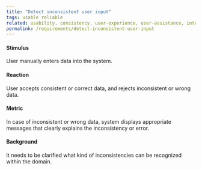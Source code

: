 ```yaml
---
title: "Detect inconsistent user input"
tags: usable reliable
related: usability, consistency, user-experience, user-assistance, interaction-capability
permalink: /requirements/detect-inconsistent-user-input
---
```


<div class="quality-requirement" markdown="1">


#### Stimulus

User manually enters data into the system.

#### Reaction

User accepts consistent or correct data, and rejects inconsistent or wrong data. 

#### Metric

In case of inconsistent or wrong data, system displays appropriate messages that clearly explains the inconsistency or error.

#### Background

It needs to be clarified what kind of inconsistencies can be recognized within the domain.

</div>



